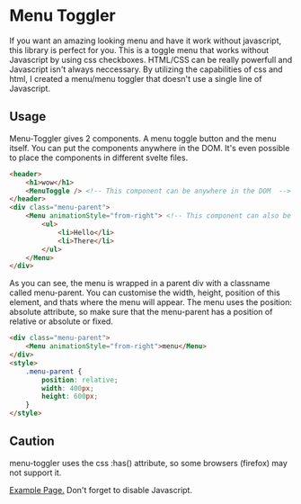 # Menu Toggler
If you want an amazing looking menu and have it work without javascript, this library is perfect for you. This is a toggle menu that works without Javascript by using css checkboxes. HTML/CSS can be really powerfull and Javascript isn't always neccessary. By utilizing the capabilities of css and html, I created a menu/menu toggler that doesn't use a single line of Javascript.
## Usage
Menu-Toggler gives 2 components. A menu toggle button and the menu itself. You can put the components anywhere in the DOM. It's even possible to place the components in different svelte files.

```html
<header>
    <h1>wow</h1>
    <MenuToggle /> <!-- This component can be anywhere in the DOM  -->
</header>
<div class="menu-parent">
    <Menu animationStyle="from-right"> <!-- This component can also be anywhere in the DOM  -->
        <ul>
            <li>Hello</li>
            <li>There</li>
        </ul>
    </Menu>
</div>
```
As you can see, the menu is wrapped in a parent div with a classname called menu-parent. You can customise the width, height, position of this element, and thats where the menu will appear. The menu uses the position: absolute attribute, so make sure that the menu-parent has a position of relative or absolute or fixed.
```html
<div class="menu-parent">
    <Menu animationStyle="from-right">menu</Menu>
</div>
<style>
    .menu-parent {
        position: relative;
        width: 400px;
        height: 600px;
    }
</style>
```
## Caution
menu-toggler uses the css :has() attribute, so some browsers (firefox) may not support it.

<a href="https://menutoggler.stephengruzin.dev">Example Page.</a> Don't forget to disable Javascript.